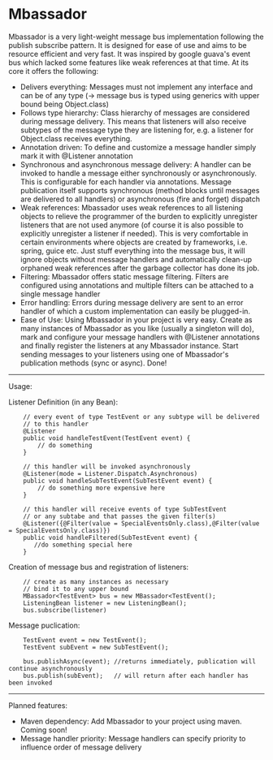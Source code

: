 Mbassador
=========

Mbassador is a very light-weight message bus implementation following the publish subscribe pattern. It is designed
for ease of use and aims to be resource efficient and very fast. It was inspired by google guava's event bus which lacked some
features like weak references at that time. At its core it offers the following:

+ Delivers everything: Messages must not implement any interface and can be of any type (-> message bus is typed using generics with upper
bound being Object.class)
+ Follows type hierarchy: Class hierarchy of messages are considered during message delivery. This means that listeners will also receive
subtypes of the message type they are listening for, e.g. a listener for Object.class receives everything.
+ Annotation driven: To define and customize a message handler simply mark it with @Listener annotation
+ Synchronous and asynchronous message delivery: A handler can be invoked to handle a message either synchronously or
asynchronously. This is configurable for each handler via annotations. Message publication itself supports synchronous (method
blocks until messages are delivered to all handlers) or asynchronous (fire and forget) dispatch
+ Weak references: Mbassador uses weak references to all listening objects to relieve the programmer of the burden to explicitly unregister
listeners that are not used anymore (of course it is also possible to explicitly unregister a listener if needed). This is very comfortable
in certain environments where objects are created by frameworks, i.e. spring, guice etc. Just stuff everything into the message bus, it will
ignore objects without message handlers and automatically clean-up orphaned weak references after the garbage collector has done its job.
+ Filtering: Mbassador offers static message filtering. Filters are configured using annotations and multiple filters can be attached to
a single message handler
+ Error handling: Errors during message delivery are sent to an error handler of which a custom implementation can easily be plugged-in.
+ Ease of Use: Using Mbassador in your project is very easy. Create as many instances of Mbassador as you like (usually a singleton will do),
mark and configure your message handlers with @Listener annotations and finally register the listeners at any Mbassador instance. Start
sending messages to your listeners using one of Mbassador's publication methods (sync or async). Done!


---------------------------------------

Usage:

Listener Definition (in any Bean):

        // every event of type TestEvent or any subtype will be delivered
        // to this handler
        @Listener
		public void handleTestEvent(TestEvent event) {
			// do something
		}

        // this handler will be invoked asynchronously
		@Listener(mode = Listener.Dispatch.Asynchronous)
		public void handleSubTestEvent(SubTestEvent event) {
            // do something more expensive here
		}

		// this handler will receive events of type SubTestEvent
        // or any subtabe and that passes the given filter(s)
        @Listener({@Filter(value = SpecialEventsOnly.class),@Filter(value = SpecialEventsOnly.class)})
        public void handleFiltered(SubTestEvent event) {
           //do something special here
        }

Creation of message bus and registration of listeners:

        // create as many instances as necessary
        // bind it to any upper bound
        MBassador<TestEvent> bus = new MBassador<TestEvent();
        ListeningBean listener = new ListeningBean();
        bus.subscribe(listener)

Message puclication:

        TestEvent event = new TestEvent();
        TestEvent subEvent = new SubTestEvent();

        bus.publishAsync(event); //returns immediately, publication will continue asynchronously
        bus.publish(subEvent);   // will return after each handler has been invoked

---------------------------------------


Planned features:

+ Maven dependency: Add Mbassador to your project using maven. Coming soon!
+ Message handler priority: Message handlers can specify priority to influence order of message delivery




